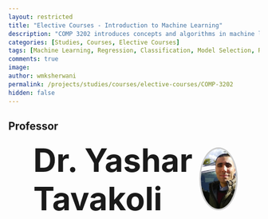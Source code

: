 ```yaml
---
layout: restricted
title: "Elective Courses - Introduction to Machine Learning"
description: "COMP 3202 introduces concepts and algorithms in machine learning for regression and classification tasks. The course gives the student the basic ideas and intuition behind model selection and evaluation, and selected machine learning methods such as random forests, support vector machines, and hidden Markov models."
categories: [Studies, Courses, Elective Courses]
tags: [Machine Learning, Regression, Classification, Model Selection, Random Forests, Support Vector Machines, Hidden Markov Models]
comments: true
image: 
author: wmksherwani
permalink: /projects/studies/courses/elective-courses/COMP-3202
hidden: false
---
```


## Professor

<html lang="en">
<head>
    <meta charset="UTF-8">
    <meta name="viewport" content="width=device-width, initial-scale=1.0">
</head>
<div id="name-wrapper" style="margin: 0;">
    <div style="display: flex; justify-content: space-between; align-items: center; padding: 0 50px;">
        <div style="font-size: 4rem; font-weight: bold;">Dr. Yashar Tavakoli</div>
        <div>
            <img src="assets/public/img/people/Yashar Tavakoli.png" alt="Yashar Tavakoli" 
                 style="width: 120px; height: 120px; object-fit: cover; border-radius: 50%; border: 3px solid #ccc;">
        </div>
    </div>
</div>
</html>

<!-- <html lang="en">
<head>
    <meta charset="UTF-8">
    <meta name="viewport" content="width=device-width, initial-scale=1.0">
    <title>Star Rating</title>
    <link href="https://cdnjs.cloudflare.com/ajax/libs/font-awesome/6.0.0-beta3/css/all.min.css" rel="stylesheet">
</head>
<div id="star-wrapper" style="margin: 0; display: flex; justify-content: center; align-items: center;">
    <div style="display: flex; justify-content: center; align-items: center; font-size: 50px;">
        <i class="fas fa-star" style="color: gold;"></i>
        <i class="fas fa-star" style="color: gold;"></i>
        <i class="fas fa-star" style="color: gold;"></i>
        <i class="fas fa-star" style="color: gold;"></i>
        <i class="fas fa-star" style="color: gold;"></i>
    </div>
</div>
</html> -->
